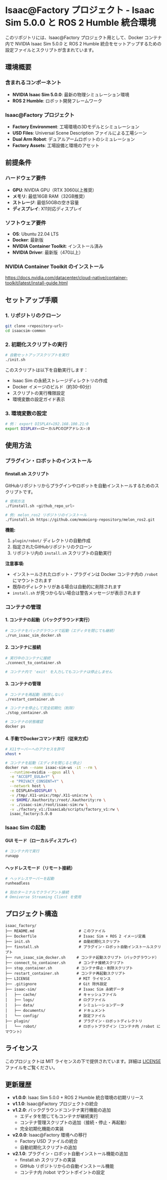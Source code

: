 # Isaac@Factory プロジェクト - Isaac Sim 5.0.0 と ROS 2 Humble 統合環境

このリポジトリには、Isaac@Factory プロジェクト用として、Docker コンテナ内で NVIDIA Isaac Sim 5.0.0 と ROS 2 Humble 統合をセットアップするための設定ファイルとスクリプトが含まれています。

## 環境概要

### 含まれるコンポーネント
- **NVIDIA Isaac Sim 5.0.0**: 最新の物理シミュレーション環境
- **ROS 2 Humble**: ロボット開発フレームワーク

### Isaac@Factory プロジェクト
- **Factory Environment**: 工場環境の3Dモデルとシミュレーション
- **USD Files**: Universal Scene Description ファイルによる工場シーン
- **Dual Arm Robot**: デュアルアームロボットのシミュレーション
- **Factory Assets**: 工場設備と環境のアセット

## 前提条件

### ハードウェア要件
- **GPU**: NVIDIA GPU（RTX 3060以上推奨）
- **メモリ**: 最低16GB RAM（32GB推奨）
- **ストレージ**: 最低50GBの空き容量
- **ディスプレイ**: X11対応ディスプレイ

### ソフトウェア要件
- **OS**: Ubuntu 22.04 LTS
- **Docker**: 最新版
- **NVIDIA Container Toolkit**: インストール済み
- **NVIDIA Driver**: 最新版（470以上）

### NVIDIA Container Toolkit のインストール

https://docs.nvidia.com/datacenter/cloud-native/container-toolkit/latest/install-guide.html


## セットアップ手順

### 1. リポジトリのクローン
```bash
git clone <repository-url> 
cd isaacsim-common
```

### 2. 初期化スクリプトの実行
```bash
# 自動セットアップスクリプトを実行
./init.sh
```

このスクリプトは以下を自動実行します：
- Isaac Sim の永続ストレージディレクトリの作成
- Docker イメージのビルド（約30-60分）
- スクリプトの実行権限設定
- 環境変数の設定ガイド表示

### 3. 環境変数の設定
```bash
# 例： export DISPLAY=192.168.100.21:0
export DISPLAY=<ローカルPCのIPアドレス>:0
```

## 使用方法

### プラグイン・ロボットのインストール

#### finstall.sh スクリプト
GitHubリポジトリからプラグインやロボットを自動インストールするためのスクリプトです。

```bash
# 使用方法
./finstall.sh <github_repo_url>

# 例: melon_ros2 リポジトリのインストール
./finstall.sh https://github.com/momoiorg-repository/melon_ros2.git
```

**機能:**
1. `plugin/robot/` ディレクトリの自動作成
2. 指定されたGitHubリポジトリのクローン
3. リポジトリ内の `install.sh` スクリプトの自動実行

**注意事項:**
- インストールされたロボット・プラグインは Docker コンテナ内の `/robot` にマウントされます
- 既存のディレクトリがある場合は自動的に削除されます
- `install.sh` が見つからない場合は警告メッセージが表示されます

### コンテナの管理

#### 1. コンテナの起動（バックグラウンド実行）
```bash
# コンテナをバックグラウンドで起動（エディタを閉じても継続）
./run_isaac_sim_docker.sh
```

#### 2. コンテナに接続
```bash
# 実行中のコンテナに接続
./connect_to_container.sh

# コンテナ内で 'exit' を入力してもコンテナは停止しません
```

#### 3. コンテナの管理
```bash
# コンテナを再起動（削除しない）
./restart_container.sh

# コンテナを停止して完全初期化（削除）
./stop_container.sh

# コンテナの状態確認
docker ps
```

#### 4. 手動でDockerコマンド実行（従来方式）
```bash
# X11サーバーへのアクセスを許可
xhost +

# コンテナを起動（エディタを閉じると停止）
docker run --name isaac-sim-ws -it --rm \
  --runtime=nvidia --gpus all \
  -e "ACCEPT_EULA=Y" \
  -e "PRIVACY_CONSENT=Y" \
  --network host \
  -e DISPLAY=$DISPLAY \
  -v /tmp/.X11-unix:/tmp/.X11-unix:rw \
  -v $HOME/.Xauthority:/root/.Xauthority:ro \
  -v ./isaac-sim:/root/isaac-sim:rw \
  -v ./factory_v1:/IsaacLab/scripts/factory_v1:rw \
  isaac_factory:5.0.0
```

### Isaac Sim の起動

#### GUI モード（ローカルディスプレイ）
```bash
# コンテナ内で実行
runapp
```

#### ヘッドレスモード（リモート接続）
```bash
# ヘッドレスサーバーを起動
runheadless

# 別のターミナルでクライアント接続
# Omniverse Streaming Client を使用
```

## プロジェクト構造

```
isaac_factory/
├── README.md                    # このファイル
├── Dockerfile                   # Isaac Sim + ROS 2 イメージ定義
├── init.sh                      # 自動初期化スクリプト
├── finstall.sh                  # プラグイン・ロボット自動インストールスクリプト
├── run_isaac_sim_docker.sh     # コンテナ起動スクリプト（バックグラウンド）
├── connect_to_container.sh      # コンテナ接続スクリプト
├── stop_container.sh           # コンテナ停止・削除スクリプト
├── restart_container.sh        # コンテナ再起動スクリプト
├── LICENSE                      # MIT ライセンス
├── .gitignore                   # Git 除外設定
├── isaac-sim/                   # Isaac Sim 永続データ
│   ├── cache/                   # キャッシュファイル
│   ├── logs/                    # ログファイル
│   ├── data/                    # シミュレーションデータ
│   ├── documents/               # ドキュメント
│   └── config/                  # 設定ファイル
├── plugin/                      # プラグイン・ロボットディレクトリ
│   └── robot/                   # ロボットプラグイン（コンテナ内 /robot にマウント）

```


## ライセンス

このプロジェクトは MIT ライセンスの下で提供されています。詳細は [LICENSE](LICENSE) ファイルをご覧ください。

## 更新履歴

- **v1.0.0**: Isaac Sim 5.0.0 + ROS 2 Humble 統合環境の初期リリース
- **v1.1.0**: Isaac@Factory プロジェクトの統合
- **v1.2.0**: バックグラウンドコンテナ実行機能の追加
  - エディタを閉じてもコンテナが継続実行
  - コンテナ管理スクリプトの追加（接続・停止・再起動）
  - 完全初期化機能の実装
- **v2.0.0**: Isaac@Factory 環境への移行
  - Factory USD ファイルの統合
  - 自動初期化スクリプトの追加
- **v2.1.0**: プラグイン・ロボット自動インストール機能の追加
  - finstall.sh スクリプトの実装
  - GitHub リポジトリからの自動インストール機能
  - コンテナ内 /robot マウントポイントの設定
